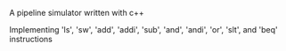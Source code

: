 A pipeline simulator written with c++

Implementing 'ls', 'sw', 'add', 'addi', 'sub', 'and', 'andi', 'or', 'slt', and 'beq' instructions
